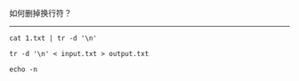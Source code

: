 如何删掉换行符？


<hr>

```shell
cat 1.txt | tr -d '\n'
```

```shell
tr -d '\n' < input.txt > output.txt
```


```shell
echo -n
```